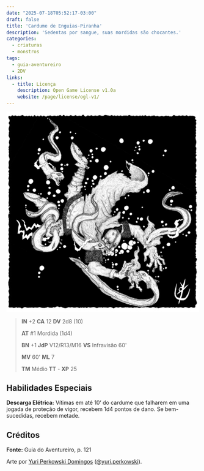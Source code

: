 ```yaml
---
date: "2025-07-18T05:52:17-03:00"
draft: false
title: 'Cardume de Enguias-Piranha'
description: 'Sedentas por sangue, suas mordidas são chocantes.'
categories:
  - criaturas
  - monstros
tags:
  - guia-aventureiro
  - 2DV
links:
  - title: Licença
    description: Open Game License v1.0a
    website: /page/license/ogl-v1/
---
```


![Cardume de Enguias-Piranha](cardume-de-enguias-piranha.png)

> **IN** +2 **CA** 12 **DV** 2d8 (10)
>
> **AT** #1 Mordida (1d4)
>
> **BN** +1 **JdP** V12/R13/M16 **VS** Infravisão 60'
>
> **MV** 60' **ML** 7
>
> **TM** Médio **TT** - **XP** 25

## Habilidades Especiais

**Descarga Elétrica:** Vítimas em até 10’ do cardume que
falharem em uma jogada de proteção de vigor, recebem
1d4 pontos de dano. Se bem-sucedidas, recebem metade.

## Créditos

**Fonte:** Guia do Aventureiro, p. 121

Arte por [Yuri Perkowski Domingos](https://www.artstation.com/perkowski) ([@yuri.perkowski](https://www.instagram.com/yuri.perkowski/)).
